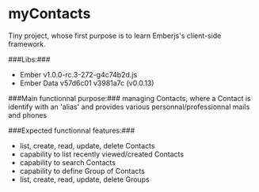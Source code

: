 myContacts
==========

Tiny project, whose first purpose is to learn Emberjs's client-side framework.

###Libs:###
  - Ember v1.0.0-rc.3-272-g4c74b2d.js
  - Ember Data v57d6c01 v3981a7c (v0.0.13)

###Main functionnal purpose:###
managing Contacts,
where a Contact is identify with an 'alias' and provides various personnal/professionnal mails and phones

###Expected functionnal features:###
 - list, create, read, update, delete Contacts
 - capability to list recently viewed/created Contacts
 - capability to search Contacts
 - capability to define Group of Contacts
 - list, create, read, update, delete Groups
